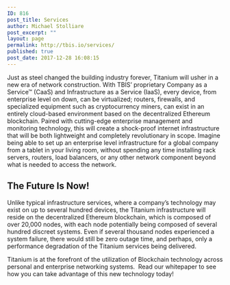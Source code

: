 ```yaml
---
ID: 816
post_title: Services
author: Michael Stolliare
post_excerpt: ""
layout: page
permalink: http://tbis.io/services/
published: true
post_date: 2017-12-28 16:08:15
---
```

Just as steel changed the building industry forever, Titanium will usher in a new era of network construction. With TBIS’ proprietary Company as a Service™ (CaaS) and Infrastructure as a Service (IaaS), every device, from enterprise level on down, can be virtualized; routers, firewalls, and specialized equipment such as cryptocurrency miners, can exist in an entirely cloud-based environment based on the decentralized Ethereum blockchain. Paired with cutting-edge enterprise management and monitoring technology, this will create a shock-proof internet infrastructure that will be both lightweight and completely revolutionary in scope. Imagine being able to set up an enterprise level infrastructure for a global company from a tablet in your living room, without spending any time installing rack servers, routers, load balancers, or any other network component beyond what is needed to access the network.
<h2><strong>The Future Is Now!</strong></h2>
<section class="av_textblock_section ">
<div class="avia_textblock ">

Unlike typical infrastructure services, where a company’s technology may exist on up to several hundred devices, the Titanium infrastructure will reside on the decentralized Ethereum blockchain, which is composed of over 20,000 nodes, with each node potentially being composed of several hundred discreet systems. Even if several thousand nodes experienced a system failure, there would still be zero outage time, and perhaps, only a performance degradation of the Titanium services being delivered.

</div>
</section><section class="av_textblock_section ">
<div class="avia_textblock ">

Titanium is at the forefront of the utilization of Blockchain technology across personal and enterprise networking systems.  Read our whitepaper to see how you can take advantage of this new technology today!

</div>
</section>